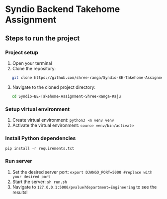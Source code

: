 # Syndio Backend Takehome Assignment

## Steps to run the project

### Project setup

1. Open your terminal
2. Clone the repository:

```bash
   git clone https://github.com/shree-ranga/Syndio-BE-Takehome-Assignment-Shree-Ranga-Raju
```

3. Navigate to the cloned project directory:

```bash
   cd Syndio-BE-Takehome-Assignment-Shree-Ranga-Raju
```

### Setup virtual environment

1. Create virtual environment:
   `python3 -m venv venv`
2. Activate the virtual environment:
   `source venv/bin/activate`

### Install Python dependencies

`pip install -r requirements.txt`

### Run server

1. Set the desired server port:
   `export DJANGO_PORT=5000 #replace with your desired port`
2. Start the server:
   `sh run.sh`
3. Navigate to `127.0.0.1:5000/pvalue?department=Engineering` to see the results!
